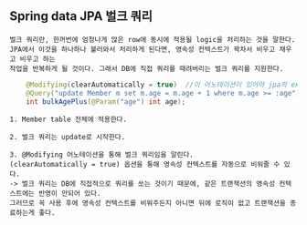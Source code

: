 ## Spring data JPA 벌크 쿼리

    벌크 쿼리란, 한꺼번에 엄청나게 많은 row에 동시에 적용될 logic을 처리하는 것을 말한다.
    JPA에서 이것을 하나하나 불러와서 처리하게 된다면, 영속성 컨텍스트가 꽉차서 비우고 채우고 비우고 하는
    작업을 반복하게 될 것이다. 그래서 DB에 직접 쿼리를 때려버리는 벌크 쿼리를 지원한다.

```java
    @Modifying(clearAutomatically = true)  //이 어노테이션이 있어야 jpa의 executeUpdate 를 실행한다.
    @Query("update Member m set m.age = m.age + 1 where m.age >= :age")
    int bulkAgePlus(@Param("age") int age);
```

    1. Member table 전체에 적용한다.

    2. 벌크 쿼리는 update로 시작한다.

    3. @Modifying 어노테이션을 통해 벌크 쿼리임을 알린다.
    (clearAutomatically = true) 옵션을 통해 영속성 컨텍스트를 자동으로 비워줄 수 있다.
    -> 벌크 쿼리는 DB에 직접적으로 쿼리를 쏘는 것이기 때문에, 같은 트랜잭션의 영속성 컨텍스트에는 반영이 안되어 있다.
    그러므로 꼭 사용 후에 영속성 컨텍스트를 비워주든지 아니면 뒤에 로직이 없고 트랜잭션을 종료하는게 좋다.